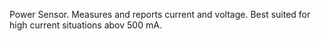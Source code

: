 Power Sensor. Measures and reports current and voltage. Best suited for high current situations abov 500 mA.
